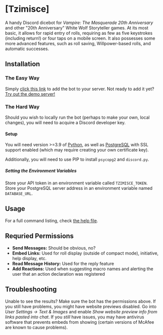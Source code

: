 # \[Tzimisce\]
A handy Discord dicebot for *Vampire: The Masquerade 20th Anniversary* and other "20th Anniversary" White Wolf Storyteller games. At its most basic, it allows for rapid entry of rolls, requiring as few as five keystrokes (including return!) or four taps on a mobile screen. It also possesses some more advanced features, such as roll saving, Willpower-based rolls, and automatic successes.

## Installation
### The Easy Way
Simply [click this link](https://top.gg/bot/642775025770037279) to add the bot to your server. Not ready to add it yet? [Try out the demo server!](https://discord.gg/rK3RFqV)

### The Hard Way
Should you wish to locally run the bot (perhaps to make your own, local changes), you will need to acquire a Discord developer key.

#### Setup
You will need version >=3.9 of [Python](https://www.python.org), as well as [PostgreSQL](https://www.postgresql.org) with SSL support enabled (which may require creating your own certificate key).

Additionally, you will need to use PIP to install `psycopg2` and `discord.py`.

##### Setting the Environment Variables
Store your API token in an environment variable called `TZIMISCE_TOKEN`. Store your PostgreSQL server address in an environment variable named `DATABASE_URL`.

## Usage
For a full command listing, check [the help file](https://tiltowait.github.io/Tzimisce/).

## Requried Permissions
* **Send Messages:** Should be obvious, no?
* **Embed Links:** Used for roll display (outside of compact mode), initiative, help display, etc.
* **Read Message History:** Used for the reply feature
* **Add Reactions:** Used when suggesting macro names and alerting the user that an action declaration was registered

## Troubleshooting
Unable to see the results? Make sure the bot has the permissions above. If you still have problems, you might have website previews disabled. Go into *User Settings -> Text & Images* and enable *Show website preview info from links pasted into chat*. If you *still* have issues, you may have antivirus software that prevents embeds from showing (certain versions of McAfee are known to cause problems).
